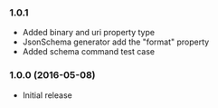 
### 1.0.1

* Added binary and uri property type
* JsonSchema generator add the "format" property
* Added schema command test case

### 1.0.0 (2016-05-08)

* Initial release
